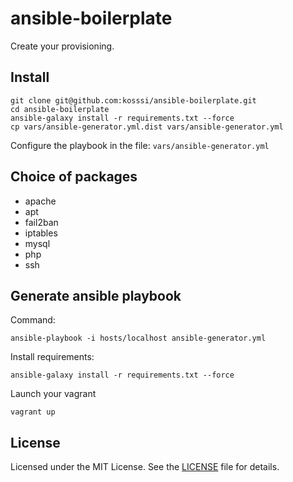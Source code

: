 # ansible-boilerplate

Create your provisioning.

## Install

    git clone git@github.com:kosssi/ansible-boilerplate.git
    cd ansible-boilerplate
    ansible-galaxy install -r requirements.txt --force
    cp vars/ansible-generator.yml.dist vars/ansible-generator.yml

Configure the playbook in the file: `vars/ansible-generator.yml`

## Choice of packages

- apache
- apt
- fail2ban
- iptables
- mysql
- php
- ssh

## Generate ansible playbook

Command:

    ansible-playbook -i hosts/localhost ansible-generator.yml

Install requirements:

    ansible-galaxy install -r requirements.txt --force

Launch your vagrant

    vagrant up

## License

Licensed under the MIT License. See the [LICENSE](LICENSE) file for details.
